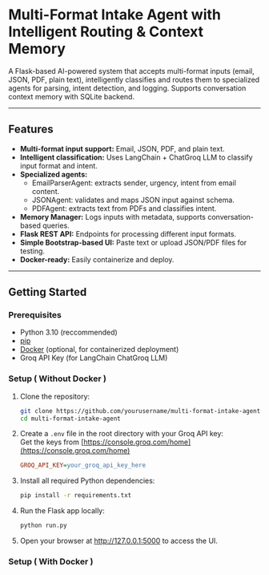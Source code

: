 # Multi-Format Intake Agent with Intelligent Routing & Context Memory

A Flask-based AI-powered system that accepts multi-format inputs (email, JSON, PDF, plain text), intelligently classifies and routes them to specialized agents for parsing, intent detection, and logging. Supports conversation context memory with SQLite backend.

---

## Features

- **Multi-format input support:** Email, JSON, PDF, and plain text.
- **Intelligent classification:** Uses LangChain + ChatGroq LLM to classify input format and intent.
- **Specialized agents:**  
  - EmailParserAgent: extracts sender, urgency, intent from email content.  
  - JSONAgent: validates and maps JSON input against schema.  
  - PDFAgent: extracts text from PDFs and classifies intent.  
- **Memory Manager:** Logs inputs with metadata, supports conversation-based queries.
- **Flask REST API:** Endpoints for processing different input formats.
- **Simple Bootstrap-based UI:** Paste text or upload JSON/PDF files for testing.
- **Docker-ready:** Easily containerize and deploy.

---

## Getting Started

### Prerequisites

- Python 3.10 (reccommended)
- [pip](https://pip.pypa.io/en/stable/installation/)
- [Docker](https://docs.docker.com/get-docker/) (optional, for containerized deployment)
- Groq API Key (for LangChain ChatGroq LLM)

### Setup ( Without Docker )

1. Clone the repository:

   ```bash
   git clone https://github.com/yourusername/multi-format-intake-agent.git
   cd multi-format-intake-agent

2. Create a `.env` file in the root directory with your Groq API key:  
   Get the keys from [https://console.groq.com/home](https://console.groq.com/home)

   ```ini
   GROQ_API_KEY=your_groq_api_key_here

3. Install all required Python dependencies:

    ```bash
    pip install -r requirements.txt

   
4. Run the Flask app locally:

   ```bash
   python run.py

5. Open your browser at http://127.0.0.1:5000 to access the UI.


### Setup ( With Docker )
   


   
